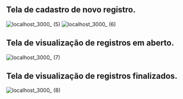 ## Tela de cadastro de novo registro.
![localhost_3000_ (5)](https://user-images.githubusercontent.com/61556295/177903012-29525bac-f2e6-4130-b65b-8a9cd5c57766.png)
![localhost_3000_ (6)](https://user-images.githubusercontent.com/61556295/177903022-4dfa2bd8-75ce-4a57-9d23-0a58e0570fc8.png)
## Tela de visualização de registros em aberto.
![localhost_3000_ (7)](https://user-images.githubusercontent.com/61556295/177903027-abbcd93d-8e78-46f7-b8e1-939971c9053f.png)
## Tela de visualização de registros finalizados.
![localhost_3000_ (8)](https://user-images.githubusercontent.com/61556295/177903034-aa1f3cb7-52cf-4165-b79a-6e8652137a5d.png)

